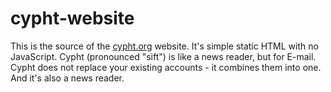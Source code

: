# cypht-website
This is the source of the [cypht.org](https://cypht.org/) website. It's simple static HTML with no
JavaScript. Cypht (pronounced "sift") is like a news reader, but for E-mail. Cypht does not replace your existing accounts - it combines them into one. And it's also a news reader.
